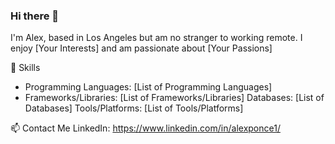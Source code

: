 ### Hi there 👋

I'm Alex, based in Los Angeles but am no stranger to working remote. I enjoy [Your Interests] and am passionate about [Your Passions]

🌱 Skills
- Programming Languages: [List of Programming Languages]
- Frameworks/Libraries: [List of Frameworks/Libraries]
Databases: [List of Databases]
Tools/Platforms: [List of Tools/Platforms]

📫 Contact Me
LinkedIn: https://www.linkedin.com/in/alexponce1/



<!--
**alexander-ponce/alexander-ponce** is a ✨ _special_ ✨ repository because its `README.md` (this file) appears on your GitHub profile.

Here are some ideas to get you started:

- 🔭 I’m currently working on ...
- 🌱 I’m currently learning ...
- 👯 I’m looking to collaborate on ...
- 🤔 I’m looking for help with ...
- 💬 Ask me about ...
- 📫 How to reach me: ...
- 😄 Pronouns: ...
- ⚡ Fun fact: ...
-->

